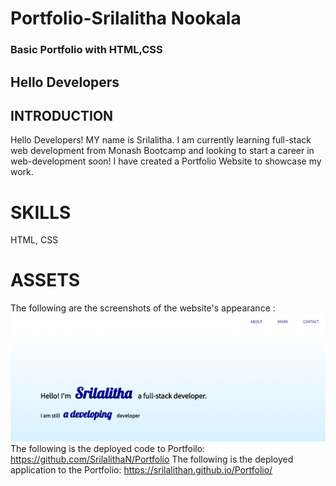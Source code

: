 # Portfolio-Srilalitha Nookala

### Basic Portfolio with HTML,CSS

## Hello Developers

## INTRODUCTION

Hello Developers! MY name is Srilalitha. I am currently learning full-stack web development from Monash Bootcamp and looking to start a career in web-development soon!
I have created a Portfolio Website to showcase my work.

# SKILLS

HTML, CSS

# ASSETS

The following are the screenshots of the website's appearance : ![Screenshots](./assets/screenshots/Screenshot_1.png)
The following is the deployed code to Portfoilo: https://github.com/SrilalithaN/Portfolio
The following is the deployed application to the Portfolio: https://srilalithan.github.io/Portfolio/
